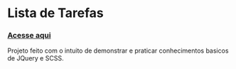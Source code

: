 # Lista de Tarefas

### <a target="_blank" href="https://fhenric.github.io/to-do-list/">Acesse aqui</a>

Projeto feito com o intuito de demonstrar e praticar conhecimentos basicos de JQuery e SCSS.
